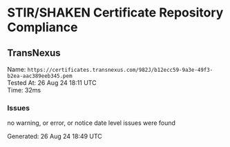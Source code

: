 # STIR/SHAKEN Certificate Repository Compliance

## TransNexus

Name: `https://certificates.transnexus.com/982J/b12ecc59-9a3e-49f3-b2ea-aac389eeb345.pem`\
Tested At: 26 Aug 24 18:11 UTC\
Time: 32ms

### Issues

no warning, or error, or notice date level issues were found

Generated: 26 Aug 24 18:49 UTC